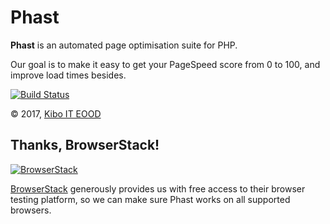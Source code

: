 # Phast

__Phast__ is an automated page optimisation suite for PHP.

Our goal is to make it easy to get your PageSpeed score from 0 to 100, and
improve load times besides.

[![Build Status](https://travis-ci.org/kiboit/phast.svg?branch=master)](https://travis-ci.org/kiboit/phast)

© 2017, [Kibo IT EOOD](https://kiboit.com/)

## Thanks, BrowserStack!

[![BrowserStack](https://peschar.net/files/browserstack.png)](https://www.browserstack.com)

[BrowserStack](https://www.browserstack.com) generously provides us with free
access to their browser testing platform, so we can make sure Phast works on all
supported browsers.

